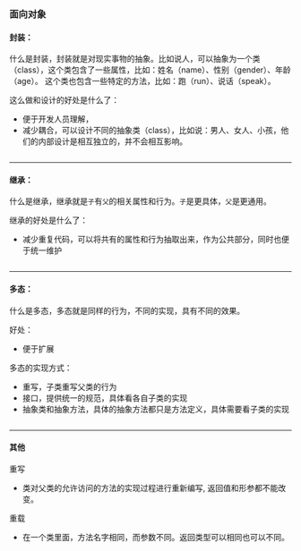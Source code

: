 ### 面向对象

#### 封装：

什么是封装，封装就是对现实事物的抽象。比如说人，可以抽象为一个类（class），这个类包含了一些属性，比如：姓名（name）、性别（gender）、年龄（age）。
这个类也包含一些特定的方法，比如：跑（run）、说话（speak）。

这么做和设计的好处是什么了：
- 便于开发人员理解，
- 减少耦合，可以设计不同的抽象类（class），比如说：男人、女人、小孩，他们的内部设计是相互独立的，并不会相互影响。

```

```

---

####  继承：

什么是继承，继承就是`子`有`父`的相关属性和行为。`子`是更具体，`父`是更通用。

继承的好处是什么了：
- 减少重复代码，可以将共有的属性和行为抽取出来，作为公共部分，同时也便于统一维护

```
```

---


#### 多态：

什么是多态，多态就是同样的行为，不同的实现，具有不同的效果。

好处：
- 便于扩展

多态的实现方式：

- 重写，子类重写父类的行为
- 接口，提供统一的规范，具体看各自子类的实现
- 抽象类和抽象方法，具体的抽象方法都只是方法定义，具体需要看子类的实现

```

```

---

#### 其他

重写

- 类对父类的允许访问的方法的实现过程进行重新编写, 返回值和形参都不能改变。

重载

- 在一个类里面，方法名字相同，而参数不同。返回类型可以相同也可以不同。